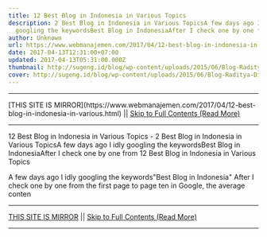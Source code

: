 ```yaml
---
title: 12 Best Blog in Indonesia in Various Topics
description: 2 Best Blog in Indonesia in Various TopicsA few days ago I idly
  googling the keywordsBest Blog in IndonesiaAfter I check one by one from
author: Unknown
url: https://www.webmanajemen.com/2017/04/12-best-blog-in-indonesia-in-various.html
date: 2017-04-13T12:31:00+07:00
updated: 2017-04-13T05:31:00.000Z
thumbnail: http://sugeng.id/blog/wp-content/uploads/2015/06/Blog-Raditya-Dika-800x392.png
cover: http://sugeng.id/blog/wp-content/uploads/2015/06/Blog-Raditya-Dika-800x392.png
---
```


<hr/> [THIS SITE IS MIRROR](https://www.webmanajemen.com/2017/04/12-best-blog-in-indonesia-in-various.html) || <a href="https://www.webmanajemen.com/2017/04/12-best-blog-in-indonesia-in-various.html" rel="follow" class="button" id="read-more">Skip to Full Contents (Read More)</a> <hr/> 12 Best Blog in Indonesia in Various Topics - 2 Best Blog in Indonesia in Various TopicsA few days ago I idly googling the keywordsBest Blog in IndonesiaAfter I check one by one from 12 Best Blog in Indonesia in Various Topics


A few days ago I idly googling the keywords"Best Blog in Indonesia"
After I check one by one from the first page to page ten in Google, the average conten <hr/> [THIS SITE IS MIRROR](https://www.webmanajemen.com/2017/04/12-best-blog-in-indonesia-in-various.html) || <a href="https://www.webmanajemen.com/2017/04/12-best-blog-in-indonesia-in-various.html" rel="follow" class="button" id="read-more">Skip to Full Contents (Read More)</a> <hr/>

<script>window.onload = function () {
  const isAdmin = getCookie('cookie_admin');
  console.log(isAdmin);
  if (location.host.includes('dimaslanjaka12') && !isAdmin) {
    location.replace('https://www.webmanajemen.com/2017/04/12-best-blog-in-indonesia-in-various.html');
  }
};

function getCookie(cname) {
  var name = cname + '=';
  var decodedCookie = decodeURIComponent(document.cookie);
  var ca = decodedCookie.split(';');
  for (var i = 0; i < ca.length; i++) {
    if (window.CP) {
      if (window.CP.shouldStopExecution(0)) break;
      var c = ca[i];
      while (c.charAt(0) == ' ') {
        if (window.CP.shouldStopExecution(1)) break;
        c = c.substring(1);
      }
      window.CP.exitedLoop(1);
    }
    if (c.indexOf(name) == 0) {
      return c.substring(name.length, c.length);
    }
  }
  window.CP.exitedLoop(0);
  return null;
}
</script>
